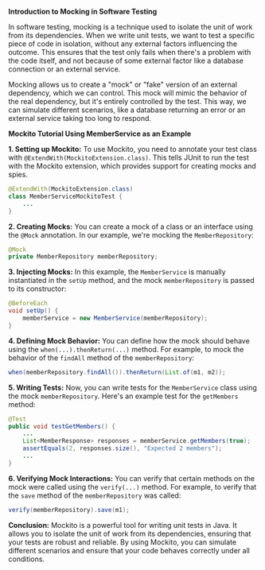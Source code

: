**Introduction to Mocking in Software Testing**

In software testing, mocking is a technique used to isolate the unit of work from its dependencies. When we write unit tests, we want to test a specific piece of code in isolation, without any external factors influencing the outcome. This ensures that the test only fails when there's a problem with the code itself, and not because of some external factor like a database connection or an external service.

Mocking allows us to create a "mock" or "fake" version of an external dependency, which we can control. This mock will mimic the behavior of the real dependency, but it's entirely controlled by the test. This way, we can simulate different scenarios, like a database returning an error or an external service taking too long to respond.

**Mockito Tutorial Using MemberService as an Example**

**1. Setting up Mockito:**
To use Mockito, you need to annotate your test class with `@ExtendWith(MockitoExtension.class)`. This tells JUnit to run the test with the Mockito extension, which provides support for creating mocks and spies.

```java
@ExtendWith(MockitoExtension.class)
class MemberServiceMockitoTest {
    ...
}
```

**2. Creating Mocks:**
You can create a mock of a class or an interface using the `@Mock` annotation. In our example, we're mocking the `MemberRepository`:

```java
@Mock
private MemberRepository memberRepository;
```

**3. Injecting Mocks:**
In this example, the `MemberService` is manually instantiated in the `setUp` method, and the mock `memberRepository` is passed to its constructor:

```java
@BeforeEach
void setUp() {
    memberService = new MemberService(memberRepository);
}
```

**4. Defining Mock Behavior:**
You can define how the mock should behave using the `when(...).thenReturn(...)` method. For example, to mock the behavior of the `findAll` method of the `memberRepository`:

```java
when(memberRepository.findAll()).thenReturn(List.of(m1, m2));
```

**5. Writing Tests:**
Now, you can write tests for the `MemberService` class using the mock `memberRepository`. Here's an example test for the `getMembers` method:

```java
@Test
public void testGetMembers() {
    ...
    List<MemberResponse> responses = memberService.getMembers(true);
    assertEquals(2, responses.size(), "Expected 2 members");
    ...
}
```

**6. Verifying Mock Interactions:**
You can verify that certain methods on the mock were called using the `verify(...)` method. For example, to verify that the `save` method of the `memberRepository` was called:

```java
verify(memberRepository).save(m1);
```

**Conclusion:**
Mockito is a powerful tool for writing unit tests in Java. It allows you to isolate the unit of work from its dependencies, ensuring that your tests are robust and reliable. By using Mockito, you can simulate different scenarios and ensure that your code behaves correctly under all conditions.